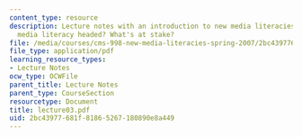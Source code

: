 ```yaml
---
content_type: resource
description: Lecture notes with an introduction to new media literacies. Where is
  media literacy headed? What's at stake?
file: /media/courses/cms-998-new-media-literacies-spring-2007/2bc43977681f81865267180890e8a449_lecture03.pdf
file_type: application/pdf
learning_resource_types:
- Lecture Notes
ocw_type: OCWFile
parent_title: Lecture Notes
parent_type: CourseSection
resourcetype: Document
title: lecture03.pdf
uid: 2bc43977-681f-8186-5267-180890e8a449
---
```

